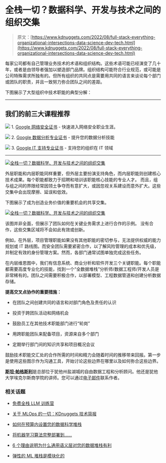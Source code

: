 # 全栈一切？数据科学、开发与技术之间的组织交集

> 原文：[https://www.kdnuggets.com/2022/08/full-stack-everything-organizational-intersections-data-science-dev-tech.html](https://www.kdnuggets.com/2022/08/full-stack-everything-organizational-intersections-data-science-dev-tech.html)

每家公司都有自己管理业务技术的术语和组织结构。这些术语可能已经演变了几十年，或者是由领导者强加以塑造部门品牌。组织结构可能符合行业规范，或可能是公司特殊需求所独有的。但所有组织的共同点是需要用共同的语言来谈论每个部门或团队的职责，并且一致努力弥合团队之间的差距。

下图展示了大型组织中技术职能的典型分解：

* * *

## 我们的前三大课程推荐

![](../Images/0244c01ba9267c002ef39d4907e0b8fb.png) 1\. [Google 网络安全证书](https://www.kdnuggets.com/google-cybersecurity) - 快速进入网络安全职业生涯。

![](../Images/e225c49c3c91745821c8c0368bf04711.png) 2\. [Google 数据分析专业证书](https://www.kdnuggets.com/google-data-analytics) - 提升您的数据分析技能

![](../Images/0244c01ba9267c002ef39d4907e0b8fb.png) 3\. [Google IT 支持专业证书](https://www.kdnuggets.com/google-itsupport) - 支持您的组织在 IT 领域

* * *

[![全栈一切？数据科学、开发与技术之间的组织交集](../Images/411a78cd5eed29280530bc12723a95c0.png)](https://www.kdnuggets.com/wp-content/uploads/pugsley_full_stack_everything_organizational_intersections_data_science_dev_tech_1.png)

外层职能和内层职能同样重要，但外层主要扮演支持角色，而内层职能则创建核心技术成果。每个职能都致力于招聘和培训该职能核心技能的专业人才。   而且，组与组之间的界限经常因领土争夺而有意扩大，或因忽视关系建设而意外扩大。这些交集中会出现摩擦、延误和低效。

下图展示了成为创造业务价值的重要机会的共享交集。

[![全栈一切？数据科学、开发与技术之间的组织交集](../Images/dc6b25931f8a958062022de0fac6784a.png)](https://www.kdnuggets.com/wp-content/uploads/pugsley_full_stack_everything_organizational_intersections_data_science_dev_tech_2.png)

该图并非全面，但展示了团队如何在关键业务需求上进行合作的示例。   没有合作，这些交集区域将不会如此有效或创新。

例如，在外层，项目管理职能如果没有其他职能的密切参与，无法提供权威的能力规划或 IT 路线图。而安全团队需要紧密合作，以了解风险管理的成本和优先级，并制定有效的身份管理方案。然而，各部门通常试图单独完成这些任务。

在内层维恩图中，我们有信息系统、商业分析和软件开发三个关键职能。每个职能都需要高度专业化的技能，找到一个“全数据堆栈”分析师/数据工程师/开发人员是非常稀有的。团队之间需要积极合作，以部署模型、工程数据管道和创建分析数据存储。

**提高交叉点协作的重要措施：**

+   在团队之间创建共同的语言和对部门角色及责任的认识

+   投资于跨团队活动和网络机会

+   鼓励员工在其他技术职能部门进行“轮岗”

+   用跨职能团队来配备项目，资源来自多个部门

+   定期举行部门间的知识共享和项目概况会议

鼓励技术职能交汇处的合作所需的时间和精力会随着时间的推移带来回报。第一步是使用这些图示作为沟通工具，开始讨论这些边界在哪里以及如何弥合这些边界。

[**斯坦·帕格斯利**](https://www.linkedin.com/in/spugsley/)是总部位于犹他州盐湖城的自由数据工程和分析顾问。他还是犹他大学埃克尔斯商学院的讲师。您可以通过[电子邮件](mailto:S.pugsley@utah.edu)联系作者。

### 相关话题

+   [免费全栈 LLM 训练营](https://www.kdnuggets.com/2023/06/free-full-stack-llm-bootcamp.html)

+   [关于 MLOps 的一切：KDnuggets 技术简报](https://www.kdnuggets.com/tech-brief-everything-you-need-to-know-about-mlops)

+   [如何在预算内设置您的数据科学堆栈](https://www.kdnuggets.com/2022/01/data-science-stack-budget.html)

+   [将机器学习算法完整部署到……](https://www.kdnuggets.com/2021/12/deployment-machine-learning-algorithm-live-production-environment.html)

+   [6 个理由说明为什么通用语义层对您的数据堆栈有利](https://www.kdnuggets.com/2024/01/cube-6-reasons-why-a-universal-semantic-layer-is-beneficial)

+   [弹性的 ML 堆栈是模块化的](https://www.kdnuggets.com/2022/06/comet-resilient-ml-stack-modular.html)
